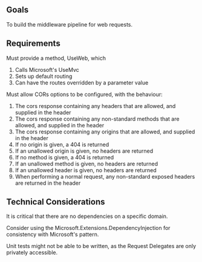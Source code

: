 ﻿## Goals
To build the middleware pipeline for web requests.

## Requirements
Must provide a method, UseWeb, which
1. Calls Microsoft's UseMvc
2. Sets up default routing
3. Can have the routes overridden by a parameter value

Must allow CORs options to be configured, with the behaviour:
1. The cors response containing any headers that are allowed, and supplied in the header
2. The cors response containing any non-standard methods that are allowed, and supplied in the header
3. The cors response containing any origins that are allowed, and supplied in the header
4. If no origin is given, a 404 is returned
5. If an unallowed origin is given, no headers are returned
6. If no method is given, a 404 is returned
7. If an unallowed method is given, no headers are returned
8. If an unallowed header is given, no headers are returned
9. When performing a normal request, any non-standard exposed headers are returned in the header

## Technical Considerations
It is critical that there are no dependencies on a specific domain.

Consider using the Microsoft.Extensions.DependencyInjection for consistency with Microsoft's pattern.

Unit tests might not be able to be written, as the Request Delegates are only privately accessible.